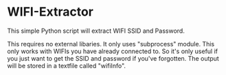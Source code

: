 # WIFI-Extractor
This simple Python script will extract WIFI SSID and Password.

This requires no external libaries. It only uses "subprocess" module.
This only works with WIFIs you have already connected to. So it's only useful if you just want to get the SSID and password if you've forgotten.
The output will be stored in a textfile called "wifiInfo".

